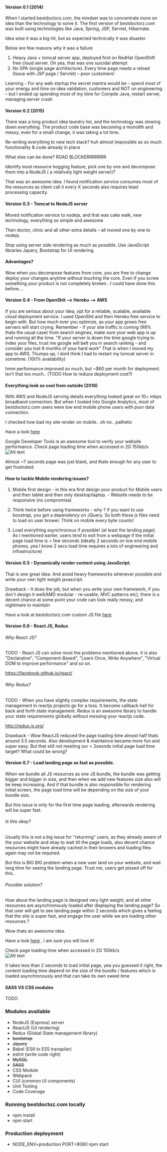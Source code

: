 
#### Version 0.1 (2014)

When I started bestdoctorz.com, the mindset was to concentrate more on idea than the technology to solve it.
The first version of bestdoctorz.com was built using technologies like Java, Spring, JSP, Servlet, Hibernate.

Idea wise it was a big hit, but as expected technically it was disaster.

Below are few reasons why it was a failure

1. Heavy Java + tomcat server app, deployed first on RedHat OpenShift free cloud server.  Oh yea, that was one suicidal attempt
2. No SPA (single page architecture). Every time page needs a reload (Issue with JSP page / Servlet) – poor customers!

Learning - For any web startup the secret mantra would be – spend most of your energy and time on idea validation, customers and NOT on engineering – but I ended up spending most of my time for Compile Java, restart server, managing server crash


#### Version 0.2 (2015)

There was a long product idea laundry list, and the technology was slowing down everything.
The product code base was becoming a monolith and messy, even for a small change, it was taking a lot time.

Re-writing everything to new tech stack? huh almost impossible as so much functionality & code already in place

What else can be done? ROAD BLOCKERRRRRRR

Identify most resource hogging feature, pick one by one and decompose them into a NodeJS ( a relatively light weight server)?

That was an awesome idea. I found notification service consumes most of the resources as client call it every X seconds also requires least processing capacity.

#### Version 0.3 - Tomcat to NodeJS server
Moved notification service to nodejs, and that was cake walk, new technology, everything so simple and awesome

Then doctor, clinic and all other extra details – all moved one by one to nodejs.

Stop using server side rendering as much as possible. Use JavaScript libraries Jquery, Bootstrap for UI rendering.

#### Advantages?

Wow when you decompose features from core, you are free to change deploy your changes anytime without touching the core. Even if you screw something your product is not completely broken..
I could have done this before….


#### Version 0.4 - From OpenShit --> Heroku --> AWS
If you are serious about your idea, opt for a reliable, scalable, available cloud deployment service. I used OpenShit and then Heroku free service to begin with. But how much ever you optimize, as your app grows free servers will start crying.
Remember - if your site traffic is coming (99% thats the usual case) from search engines, make sure your web app is up and running all the time. "If your server is down the time google trying to index your files, trust me google will belt you in search ranking - and consider you lost 6 months of your hard work"
That is when I moved my app to AWS. Thumps up, I dont think I had to restart my tomcat server in sometime. (100% availability)

hmm performance improved so much, but ~$60 per month for deployment. Isn't that too much.. (TODO How to reduce deployment cost?)

#### Everything look so cool from outside (2016)

With AWS and NodeJS serving details everything looked great on 10+ mbps broadband connection. But when I looked into Google Analytics, most of bestdoctorz.com users were low end mobile phone users with poor data connection.

I checked how bad my site render on mobile.. oh no.. pathetic

Have a look [here](http://www.bestdoctorz.com)

Google Developer Tools is an awesome tool to verify your website performance.
Check page loading time when accessed in 2G 150kb/s  
![Alt text](/bds_2g.png?raw=true "Title")

Almost ~7 seconds page was just blank, and thats enough for any user to get frustrated.

#### How to tackle Mobile rendering issues?

1. Mobile first design - in this era first design your product for Mobile users and then tablet and then only desktop/laptop. - Website needs to be responsive (no compromise)

2. Think twice before using frameworks - why ? if you want to use boostrap, you got a dependency on JQuery. So both these js files need to load on user brower. Think on mobile every byte counts!   

3. Load everything asynchronous if possible! (at least the landing page). As I mentioned earlier, users tend to exit from a webpage if the initial page load time is > few seconds (ideally 2 seconds on low end mobile phones, yea I know 2 secs load time requires a lots of engineering and infrastructure)

#### Version 0.5 - Dynamically render content using JavaScript.

That is one great idea. And avoid heavy frameworks whenever possible and write your own light weight javascript.

Drawback - It does the job, but when you write your own framework, if you don't design it well(AMD modular - re-usable, MVC patterns etc), there is a decent chance at some point your code can look really messy, and nightmare to maintain

Have a look at bestdoctorz.com custom JS file [here](http://bestdoctorz.com/js/util.mini.js)  

#### Version 0.6 - React JS, Redux

###### Why React JS?

TODO - React JS can solve most the problems mentioned above. It is also "Declarative", "Component-Based", "Learn Once, Write Anywhere", "Virtual DOM to improve performance" and so on.

https://facebook.github.io/react/

###### Why Redux?
TODO - When you have slightly complex requirements, the state management in reactjs projects go for a toss. It become callback hell for back and forth state management. Redux is an awesome library to handle your state requirements globally without messing your reactjs code.   

http://redux.js.org/


Drawback - Wow ReactJS reduced the page loading time almost half thats around 3.5 seconds. Also development & maintaince became more fun and super easy. But that still not meeting our < 2seonds initial page load time target? What could be wrong?

#### Version 0.7 - Load landing page as fast as possible.

When we bundle all JS resources as one JS bundle, the bundle was getting bigger and bigger in size, and then when we add new features size also will be keep increasing. And if that bundle is also responsible for rendering initial screen, the page load time will be depending on the size of your bundle size.

But this issue is only for the first time page loading, afterwards rendering will be super fast.

###### Is this okay?
Usually this is not a big issue for "returning" users, as they already aware of the your website and okay to wait till the page loads, also decent chance resources might have already cached in their browers and loading files again may not be required.

But this is BIG BIG problem when a new user land on your website, and wait long time for seeing the landing page. Trust me, users get pissed off for this..

###### Possible solution?

How about the landing page is designed very light weight, and all other resources are asynchronously loaded after displaying the landing page? So that user will get to see landing page within 2 seconds which gives a feeling that the site is super fast, and engage the user while we are loading other resources ?

Wow thats an awesome idea.

Have a look [here](http://bestdoctorz.com:8082/) , I am sure you will love it!

Check page loading time when accessed in 2G 150kb/s  
![Alt text](/react_async.png?raw=true "Title")

It takes less than 2 seconds to load initial page, yea you guessed it right, the content loading time depend on the size of the bundle / features which is loaded asynchronously and that can take its own sweet time

#### SASS VS CSS modules
TODO

### Modules available

* NodeJS (Express) server
* ReactJS (UI rendering)
* Redux (Global State management library)
* ~~bootstrap~~
* ~~Jquery~~
* Babel (ES6 to ES5 transpilar)
* eslint (write code right)
* ~~MySQL~~
* ~~SASS~~
* CSS Module
* Webpack
* CUI (common UI components)
* Unit Testing
* Code Coverage

### Running bestdoctoz.com locally

* npm install
* npm start

### Production deployment

* NODE_ENV=production PORT=8080 npm start


